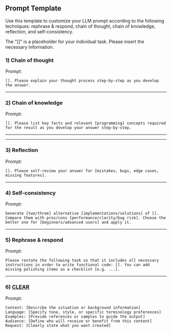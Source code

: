 ## Prompt Template

Use this template to customize your LLM prompt according to the following techniques: rephrase & respond, chain of thought, chain of knowledge, reflection, and self-consistency.

The "[]" is a placeholder for your individual task. Please insert the necessary information.


### 1) Chain of thought 

Prompt:
```
[]. Please explain your thought process step-by-step as you develop the answer.

```

---

### 2) Chain of knowledge

Prompt:
```
[]. Please list key facts and relevant [programming] concepts required for the result as you develop your answer step-by-step.
```

---

---

### 3) Reflection

Prompt:
```
[]. Please self-review your answer for [mistakes, bugs, edge cases, missing features].
```

---

### 4) Self-consistency

Prompt:
```
Generate [two/three] alternative [implementations/solutions] of []. Compare them with pros/cons [performance/clarity/bug risk]. Choose the better one for [beginners/advanced users] and apply it.
```

---


### 5) Rephrase & respond


Prompt:
```
Please restate the following task so that it includes all necessary instructions in order to write functional code: []. You can add missing polishing items as a checklist [e.g. ...].
```

---

### 6) [CLEAR](https://aipromptsx.com/prompts/frameworks/clear)


Prompt:
```
Context: [Describe the situation or background information]
Language: [Specify tone, style, or specific terminology preferences]
Examples: [Provide references or samples to guide the output]
Audience: [Define who will receive or benefit from this content]
Request: [Clearly state what you want created]
```
